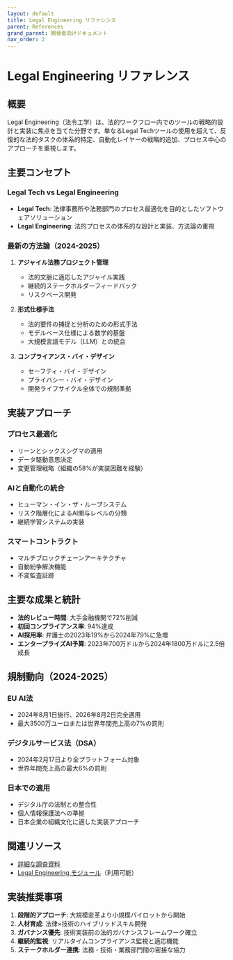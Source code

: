 ```yaml
---
layout: default
title: Legal Engineering リファレンス
parent: References
grand_parent: 開発者向けドキュメント
nav_order: 2
---
```


# Legal Engineering リファレンス

## 概要

Legal Engineering（法令工学）は、法的ワークフロー内でのツールの戦略的設計と実装に焦点を当てた分野です。単なるLegal Techツールの使用を超えて、反復的な法的タスクの体系的特定、自動化レイヤーの戦略的追加、プロセス中心のアプローチを重視します。

## 主要コンセプト

### Legal Tech vs Legal Engineering

- **Legal Tech**: 法律事務所や法務部門のプロセス最適化を目的としたソフトウェアソリューション
- **Legal Engineering**: 法的プロセスの体系的な設計と実装、方法論の重視

### 最新の方法論（2024-2025）

1. **アジャイル法務プロジェクト管理**
   - 法的文脈に適応したアジャイル実践
   - 継続的ステークホルダーフィードバック
   - リスクベース開発

2. **形式仕様手法**
   - 法的要件の捕捉と分析のための形式手法
   - モデルベース仕様による数学的基盤
   - 大規模言語モデル（LLM）との統合

3. **コンプライアンス・バイ・デザイン**
   - セーフティ・バイ・デザイン
   - プライバシー・バイ・デザイン
   - 開発ライフサイクル全体での規制準拠

## 実装アプローチ

### プロセス最適化
- リーンとシックスシグマの適用
- データ駆動意思決定
- 変更管理戦略（組織の58%が実装困難を経験）

### AIと自動化の統合
- ヒューマン・イン・ザ・ループシステム
- リスク階層化によるAI関与レベルの分類
- 継続学習システムの実装

### スマートコントラクト
- マルチブロックチェーンアーキテクチャ
- 自動紛争解決機能
- 不変監査証跡

## 主要な成果と統計

- **法的レビュー時間**: 大手金融機関で72%削減
- **初回コンプライアンス率**: 94%達成
- **AI採用率**: 弁護士の2023年19%から2024年79%に急増
- **エンタープライズAI予算**: 2023年700万ドルから2024年1800万ドルに2.5倍成長

## 規制動向（2024-2025）

### EU AI法
- 2024年8月1日施行、2026年8月2日完全適用
- 最大3500万ユーロまたは世界年間売上高の7%の罰則

### デジタルサービス法（DSA）
- 2024年2月17日より全プラットフォーム対象
- 世界年間売上高の最大6%の罰則

### 日本での適用
- デジタル庁の法制との整合性
- 個人情報保護法への準拠
- 日本企業の組織文化に適した実装アプローチ

## 関連リソース

- [詳細な調査資料](../research/legal_engineering_best_practices_2024.md)
- [Legal Engineering モジュール](/home/dobachi/Sources/AI_Instruction_Kits/modular/ja/modules/expertise/legal_engineering.md)（利用可能）

## 実装推奨事項

1. **段階的アプローチ**: 大規模変革より小規模パイロットから開始
2. **人材育成**: 法律×技術のハイブリッドスキル開発
3. **ガバナンス優先**: 技術実装前の法的ガバナンスフレームワーク確立
4. **継続的監視**: リアルタイムコンプライアンス監視と適応機能
5. **ステークホルダー連携**: 法務・技術・業務部門間の密接な協力